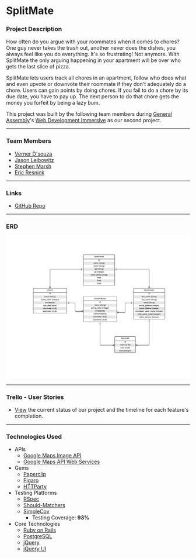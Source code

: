 # SplitMate



### Project Description

How often do you argue with your roommates when it comes to chores? One guy never takes the trash out, another never does the dishes, you always feel like you do everything. It's so frustrating! Not anymore. With SplitMate the only arguing happening in your apartment will be over who gets the last slice of pizza. 

SplitMate lets users track all chores in an apartment, follow who does what and even upvote or downvote their roommate if they don't adequately do a chore. Users can gain points by doing chores. If you fail to do a chore by its due date, you have to pay up. The next person to do that chore gets the money you forfeit by being a lazy bum. 

This project was built by the following team members during [General Assembly](https://generalassemb.ly/)'s [Web Development Immersive](https://generalassemb.ly/education/web-development-immersive) as our second project. 

---

### Team Members

* [Verner D'souza](mailto:verner.dz@gmail.com)
* [Jason Leibowitz](mailto:jasonaleibowitz@gmail.com)
* [Stephen Marsh](mailto:stephenforpresident@gmail.com)
* [Eric Resnick](mailto:eres805@gmail.com)

---

### Links

* [GitHub Repo](https://github.com/jasonleibowitz/SplitMate)

---

### ERD

![ERD v1](/images/ERD_v5.png)

---

### Trello - User Stories

* [View](https://trello.com/b/xvQbRVFQ/splitmate-user-stories) the current status of our project and the timeline for each feature's completion.

---

### Technologies Used

* APIs
	* [Google Maps Image API](https://developers.google.com/maps/documentation/imageapis/)
	* [Google Maps API Web Services](https://developers.google.com/maps/documentation/webservices/)
* Gems
	* [Paperclip](https://github.com/thoughtbot/paperclip)
	* [Figaro](https://github.com/laserlemon/figaro)
	* [HTTParty](https://github.com/jnunemaker/httparty)
* Testing Platforms
	* [RSpec](https://github.com/rspec/rspec-rails)
	* [Should-Matchers](https://github.com/thoughtbot/shoulda-matchers)
	* [SimpleCov](https://github.com/colszowka/simplecov)
		* Testing Coverage: **93%**
* Core Technologies
	* [Ruby on Rails](http://rubyonrails.org/)
	* [PostgreSQL](http://www.postgresql.org/)
	* [jQuery](http://jquery.com/)
	* [jQuery UI](http://jqueryui.com/)